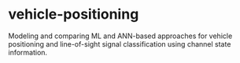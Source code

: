 # vehicle-positioning
Modeling and comparing ML and ANN-based approaches for vehicle positioning and line-of-sight signal classification using channel state information.

